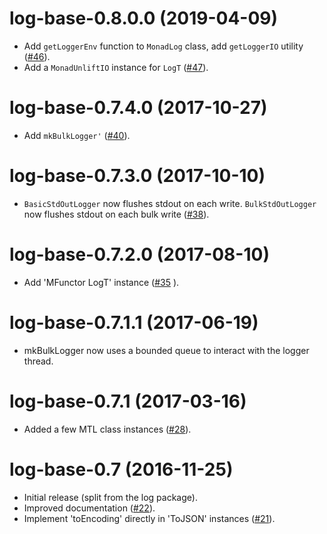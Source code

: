 # log-base-0.8.0.0 (2019-04-09)
* Add `getLoggerEnv` function to `MonadLog` class, add `getLoggerIO`
  utility ([#46](https://github.com/scrive/log/pull/46)).
* Add a `MonadUnliftIO` instance for `LogT`
  ([#47](https://github.com/scrive/log/pull/47)).

# log-base-0.7.4.0 (2017-10-27)
* Add `mkBulkLogger'` ([#40](https://github.com/scrive/log/pull/40)).

# log-base-0.7.3.0 (2017-10-10)
* `BasicStdOutLogger` now flushes stdout on each write. `BulkStdOutLogger`
  now flushes stdout on each bulk write ([#38](https://github.com/scrive/log/issues/38)).

# log-base-0.7.2.0 (2017-08-10)
* Add 'MFunctor LogT' instance ([#35](https://github.com/scrive/log/issues/35) ).

# log-base-0.7.1.1 (2017-06-19)
* mkBulkLogger now uses a bounded queue to interact with the logger thread.

# log-base-0.7.1 (2017-03-16)
* Added a few MTL class instances ([#28](https://github.com/scrive/log/issues/28)).

# log-base-0.7 (2016-11-25)
* Initial release (split from the log package).
* Improved documentation ([#22](https://github.com/scrive/log/issues/22)).
* Implement 'toEncoding' directly in 'ToJSON' instances ([#21](https://github.com/scrive/log/issues/21)).
